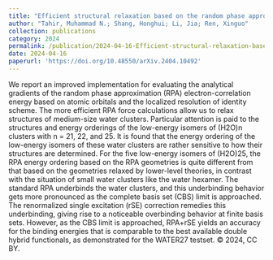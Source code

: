 ```yaml
---
title: "Efficient structural relaxation based on the random phase approximation: Applications to the water clusters"
author: "Tahir, Muhammad N.; Shang, Honghui; Li, Jia; Ren, Xinguo"
collection: publications
category: 2024
permalink: /publication/2024-04-16-Efficient-structural-relaxation-based-on-the-random-phase-approximation:-Applications-to-the-water-clusters
date: 2024-04-16
paperurl: 'https://doi.org/10.48550/arXiv.2404.10492'
---
```


We report an improved implementation for evaluating the analytical gradients of the random phase approximation (RPA) electron-correlation energy based on atomic orbitals and the localized resolution of identity scheme. The more efficient RPA force calculations allow us to relax structures of medium-size water clusters. Particular attention is paid to the structures and energy orderings of the low-energy isomers of (H2O)n clusters with n = 21, 22, and 25. It is found that the energy ordering of the low-energy isomers of these water clusters are rather sensitive to how their structures are determined. For the five low-energy isomers of (H2O)25, the RPA energy ordering based on the RPA geometries is quite different from that based on the geometries relaxed by lower-level theories, in contrast with the situation of small water clusters like the water hexamer. The standard RPA underbinds the water clusters, and this underbinding behavior gets more pronounced as the complete basis set (CBS) limit is approached. The renormalized single excitation (rSE) correction remedies this underbinding, giving rise to a noticeable overbinding behavior at finite basis sets. However, as the CBS limit is approached, RPA+rSE yields an accuracy for the binding energies that is comparable to the best available double hybrid functionals, as demonstrated for the WATER27 testset. © 2024, CC BY.
